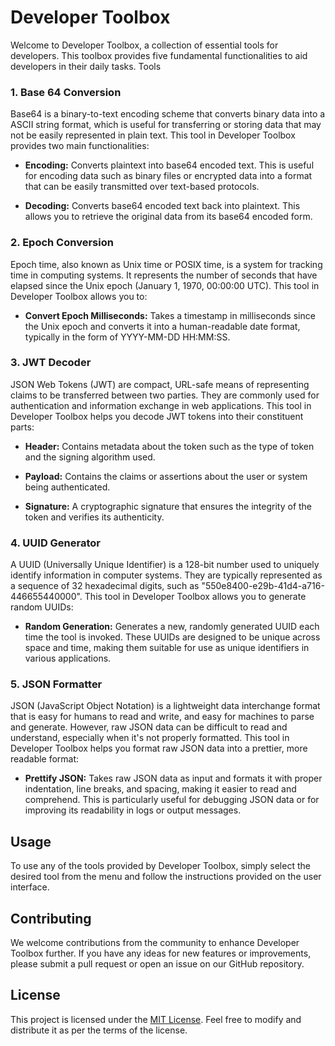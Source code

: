 # Developer Toolbox

Welcome to Developer Toolbox, a collection of essential tools for developers. This toolbox provides five fundamental functionalities to aid developers in their daily tasks.
Tools

### 1. Base 64 Conversion

Base64 is a binary-to-text encoding scheme that converts binary data into a ASCII string format, which is useful for transferring or storing data that may not be easily represented in plain text. This tool in Developer Toolbox provides two main functionalities:

* **Encoding:** Converts plaintext into base64 encoded text. This is useful for encoding data such as binary files or encrypted data into a format that can be easily transmitted over text-based protocols.

* **Decoding:** Converts base64 encoded text back into plaintext. This allows you to retrieve the original data from its base64 encoded form.

### 2. Epoch Conversion

Epoch time, also known as Unix time or POSIX time, is a system for tracking time in computing systems. It represents the number of seconds that have elapsed since the Unix epoch (January 1, 1970, 00:00:00 UTC). This tool in Developer Toolbox allows you to:

* **Convert Epoch Milliseconds:** Takes a timestamp in milliseconds since the Unix epoch and converts it into a human-readable date format, typically in the form of YYYY-MM-DD HH:MM:SS.

### 3. JWT Decoder

JSON Web Tokens (JWT) are compact, URL-safe means of representing claims to be transferred between two parties. They are commonly used for authentication and information exchange in web applications. This tool in Developer Toolbox helps you decode JWT tokens into their constituent parts:

* **Header:** Contains metadata about the token such as the type of token and the signing algorithm used.

* **Payload:** Contains the claims or assertions about the user or system being authenticated.

* **Signature:** A cryptographic signature that ensures the integrity of the token and verifies its authenticity.

### 4. UUID Generator

A UUID (Universally Unique Identifier) is a 128-bit number used to uniquely identify information in computer systems. They are typically represented as a sequence of 32 hexadecimal digits, such as "550e8400-e29b-41d4-a716-446655440000". This tool in Developer Toolbox allows you to generate random UUIDs:

* **Random Generation:** Generates a new, randomly generated UUID each time the tool is invoked. These UUIDs are designed to be unique across space and time, making them suitable for use as unique identifiers in various applications.

### 5. JSON Formatter

JSON (JavaScript Object Notation) is a lightweight data interchange format that is easy for humans to read and write, and easy for machines to parse and generate. However, raw JSON data can be difficult to read and understand, especially when it's not properly formatted. This tool in Developer Toolbox helps you format raw JSON data into a prettier, more readable format:

* **Prettify JSON:** Takes raw JSON data as input and formats it with proper indentation, line breaks, and spacing, making it easier to read and comprehend. This is particularly useful for debugging JSON data or for improving its readability in logs or output messages.

## Usage

To use any of the tools provided by Developer Toolbox, simply select the desired tool from the menu and follow the instructions provided on the user interface.


## Contributing

We welcome contributions from the community to enhance Developer Toolbox further. If you have any ideas for new features or improvements, please submit a pull request or open an issue on our GitHub repository.


## License

This project is licensed under the [MIT License](LICENSE). Feel free to modify and distribute it as per the terms of the license.